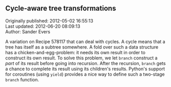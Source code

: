 ## Cycle-aware tree transformations  
Originally published: 2012-05-02 16:55:13  
Last updated: 2012-06-20 08:09:13  
Author: Sander Evers  
  
A variation on Recipe 578117 that can deal with cycles. A cycle means that a tree has itself as a subtree somewhere. A fold over such a data structure has a chicken-and-egg-problem: it needs its own result in order to construct its own result. To solve this problem, we let `branch` construct a *part* of its result before going into recursion. After the recursion, `branch` gets a chance to complete its result using its children's results. Python's support for coroutines (using `yield`) provides a nice way to define such a two-stage `branch` function.